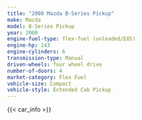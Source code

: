 ```yaml
---
title: "2000 Mazda B-Series Pickup"
make: Mazda
model: B-Series Pickup
year: 2000
engine-fuel-type: flex-fuel (unleaded/E85)
engine-hp: 143
engine-cylinders: 6
transmission-type: Manual
driven-wheels: four wheel drive
number-of-doors: 4
market-category: Flex Fuel
vehicle-size: Compact
vehicle-style: Extended Cab Pickup
---
```


{{< car_info >}}
